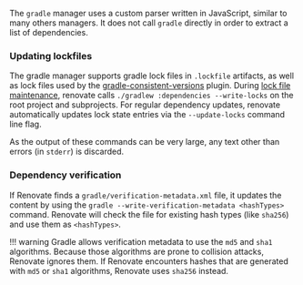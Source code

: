 The `gradle` manager uses a custom parser written in JavaScript, similar to many others managers.
It does not call `gradle` directly in order to extract a list of dependencies.

### Updating lockfiles

The gradle manager supports gradle lock files in `.lockfile` artifacts, as well as lock files used by the [gradle-consistent-versions](https://github.com/palantir/gradle-consistent-versions) plugin.
During [lock file maintenance](https://docs.renovatebot.com/configuration-options/#lockfilemaintenance), renovate calls `./gradlew :dependencies --write-locks` on the root project and subprojects.
For regular dependency updates, renovate automatically updates lock state entries via the `--update-locks` command line flag.

As the output of these commands can be very large, any text other than errors (in `stderr`) is discarded.

### Dependency verification

If Renovate finds a `gradle/verification-metadata.xml` file, it updates the content by using the `gradle --write-verification-metadata <hashTypes>` command.
Renovate will check the file for existing hash types (like `sha256`) and use them as `<hashTypes>`.

<!-- prettier-ignore -->
!!! warning
    Gradle allows verification metadata to use the `md5` and `sha1` algorithms.
    Because those algorithms are prone to collision attacks, Renovate ignores them.
    If Renovate encounters hashes that are generated with `md5` or `sha1` algorithms, Renovate uses `sha256` instead.
